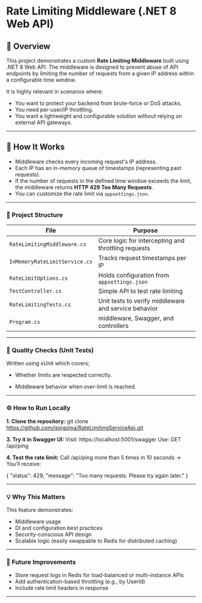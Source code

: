 # Rate Limiting Middleware (.NET 8 Web API)

## 📌 Overview

This project demonstrates a custom **Rate Limiting Middleware** built using .NET 8 Web API. The middleware is designed to prevent abuse of API endpoints by limiting the number of requests from a given IP address within a configurable time window.

It is highly relevant in scenarios where:
- You want to protect your backend from brute-force or DoS attacks.
- You need per-user/IP throttling.
- You want a lightweight and configurable solution without relying on external API gateways.

---

## 🚀 How It Works

- Middleware checks every incoming request's IP address.
- Each IP has an in-memory queue of timestamps (representing past requests).
- If the number of requests in the defined time window exceeds the limit, the middleware returns **HTTP 429 Too Many Requests**.
- You can customize the rate limit via `appsettings.json`.

---

### **📁 Project Structure**

| File                          | Purpose                                              |
| ----------------------------- | ---------------------------------------------------- |
| `RateLimitingMiddleware.cs`   | Core logic for intercepting and throttling requests  |
| `InMemoryRateLimitService.cs` | Tracks request timestamps per IP                     |
| `RateLimitOptions.cs`         | Holds configuration from `appsettings.json`          |
| `TestController.cs`           | Simple API to test rate limiting                     |
| `RateLimitingTests.cs`        | Unit tests to verify middleware and service behavior |
| `Program.cs`                  | middleware, Swagger, and controllers                 |

---

### **🧪 Quality Checks (Unit Tests)**
Written using xUnit which covers; 
- Whether limits are respected correctly.

- Middleware behavior when over-limit is reached.

---

### **⚙️ How to Run Locally**

**1. Clone the repository:**
git clone https://github.com/isingoma/RateLimitingServiceApi.git


**3. Try it in Swagger UI:**
Visit: https://localhost:5001/swagger
Use: GET /api/ping

**4. Test the rate limit:**
Call /api/ping more than 5 times in 10 seconds → You'll receive:

{
  "status": 429,
  "message": "Too many requests. Please try again later."
}

---

### **💡 Why This Matters**
This feature demonstrates:
- Middleware usage
- DI and configuration best practices
- Security-conscious API design
- Scalable logic (easily swappable to Redis for distributed caching)

---

### **🔄 Future Improvements**
- Store request logs in Redis for load-balanced or multi-instance APIs
- Add authentication-based throttling (e.g., by UserId)
- Include rate limit headers in response

---
